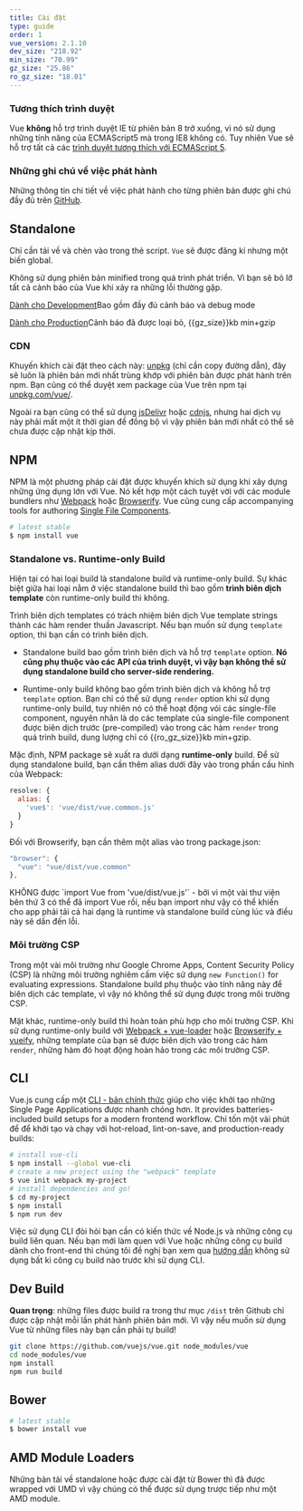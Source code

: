 ```yaml
---
title: Cài đặt
type: guide
order: 1
vue_version: 2.1.10
dev_size: "218.92"
min_size: "70.99"
gz_size: "25.86"
ro_gz_size: "18.01"
---
```


### Tương thích trình duyệt

Vue **không** hỗ trợ trình duyệt IE từ phiên bản 8 trở xuống, vì nó sử dụng những tính năng của ECMAScript5 mà trong IE8 không có. Tuy nhiên Vue sẽ hỗ trợ tất cả các [trình duyệt tương thích với ECMAScript 5](http://caniuse.com/#feat=es5).

### Những ghi chú về việc phát hành

Những thông tin chi tiết về việc phát hành cho từng phiên bản được ghi chú đầy đủ trên  [GitHub](https://github.com/vuejs/vue/releases).

## Standalone

Chỉ cần tải về và chèn vào trong thẻ script. `Vue` sẽ được đăng kí nhưng một biến global.

<p class="tip">Không sử dụng phiên bản minified trong quá trình phát triển. Vì bạn sẽ bỏ lỡ tất cả cảnh báo của Vue khi xảy ra những lỗi thường gặp.</p>

<div id="downloads">
<a class="button" href="/js/vue.js" download>Dành cho Development</a><span class="light info">Bao gồm đầy đủ cảnh báo và debug mode</span>

<a class="button" href="/js/vue.min.js" download>Dành cho Production</a><span class="light info">Cảnh báo đã được loại bỏ, {{gz_size}}kb min+gzip</span>
</div>

### CDN

Khuyến khích cài đặt theo cách này: [unpkg](https://unpkg.com/vue/dist/vue.js) (chỉ cần copy đường dẫn), đây sẽ luôn là phiên bản mới nhất trùng khớp với phiên bản được phát hành trên npm. Bạn cũng có thể duyệt xem package của Vue trên npm tại [unpkg.com/vue/](https://unpkg.com/vue/).

Ngoài ra bạn cũng có thể sử dụng [jsDelivr](//cdn.jsdelivr.net/vue/{{vue_version}}/vue.js) hoặc [cdnjs](//cdnjs.cloudflare.com/ajax/libs/vue/{{vue_version}}/vue.js), nhưng hai dịch vụ này phải mất một ít thời gian để đồng bộ vì vậy phiên bản mới nhất có thể sẽ chưa được cập nhật kịp thời.

## NPM

NPM là một phương pháp cài đặt được khuyến khích sử dụng khi xây dựng những ứng dụng lớn với Vue. Nó kết hợp một cách tuyệt vời với các module bundlers như [Webpack](https://webpack.js.org/) hoặc [Browserify](http://browserify.org/). Vue cũng cung cấp accompanying tools for authoring [Single File Components](single-file-components.html).

``` bash
# latest stable
$ npm install vue
```

### Standalone vs. Runtime-only Build

Hiện tại có hai loại build là standalone build và runtime-only build. Sự khác biệt giữa hai loại nằm ở việc standalone build thì bao gồm **trình biên dịch template** còn runtime-only build thì không.

Trình biên dịch templates có trách nhiệm biên dịch Vue template strings thành các hàm render thuần Javascript. Nếu bạn muốn sử dụng `template` option, thì bạn cần có trình biên dịch.

- Standalone build bao gồm trình biên dịch và hỗ trợ `template` option. **Nó cũng phụ thuộc vào các API của trình duyệt, vì vậy bạn không thể sử dụng standalone build cho server-side rendering.**

- Runtime-only build không bao gồm trình biên dịch và không hỗ trợ `template` option. Bạn chỉ có thể sử dụng `render` option khi sử dụng runtime-only build, tuy nhiên nó có thể hoạt động vói các single-file component, nguyên nhân là do các template của single-file component được biên dịch trước (pre-compiled) vào trong các hàm `render` trong quá trình build, dung lượng chỉ có {{ro_gz_size}}kb min+gzip.

Mặc định, NPM package sẽ xuất ra dưới dạng **runtime-only** build. Để sử dụng standalone build, bạn cần thêm alias dưới đây vào trong phần cấu hình của Webpack:

``` js
resolve: {
  alias: {
    'vue$': 'vue/dist/vue.common.js'
  }
}
```

Đối với Browserify, bạn cần thêm một alias vào trong package.json:

``` js
"browser": {
  "vue": "vue/dist/vue.common"
},
```

<p class="tip">KHÔNG được `import Vue from 'vue/dist/vue.js'` - bởi vì một vài thư viện bên thứ 3 có thể đã import Vue rồi, nếu bạn import như vậy có thể khiến cho app phải tải cả hai dạng là runtime và standalone build cùng lúc và điều này sẽ dấn đến lỗi.</p>

### Môi trường CSP

Trong một vài môi trường như Google Chrome Apps, Content Security Policy (CSP) là những môi trường nghiêm cấm việc sử dụng `new Function()` for evaluating expressions. Standalone build phụ thuộc vào tính năng này để biên dịch các template, vì vậy nó không thể sử dụng được trong môi trường CSP.

Mặt khác, runtime-only build thì hoàn toàn phù hợp cho môi trường CSP. Khi sử dụng runtime-only build với [Webpack + vue-loader](https://github.com/vuejs-templates/webpack-simple) hoặc [Browserify + vueify](https://github.com/vuejs-templates/browserify-simple), những template của bạn sẽ được biên dịch vào trong các hàm `render`, những hàm đó hoạt động hoàn hảo trong các môi trường CSP.

## CLI

Vue.js cung cấp một [CLI - bản chính thức](https://github.com/vuejs/vue-cli) giúp cho việc khởi tạo những Single Page Applications được nhanh chóng hơn. It provides batteries-included build setups for a modern frontend workflow. Chỉ tốn một vài phút để để khởi tạo và chạy với hot-reload, lint-on-save, and production-ready builds:

``` bash
# install vue-cli
$ npm install --global vue-cli
# create a new project using the "webpack" template
$ vue init webpack my-project
# install dependencies and go!
$ cd my-project
$ npm install
$ npm run dev
```

<p class="tip">Việc sử dụng CLI đòi hỏi bạn cần có kiến thức về Node.js và những công cụ build liên quan. Nếu bạn mới làm quen với Vue hoặc những công cụ build dành cho front-end thì chúng tôi đề nghị bạn xem qua <a href="./">hướng dẫn</a> không sử dụng bất kì công cụ build nào trước khi sử dụng CLI.</p>

## Dev Build

**Quan trọng**: những files được build ra trong thư mục `/dist` trên Github chỉ được cập nhật mỗi lần phát hành phiên bản mới. Vì vậy nếu muốn sử dụng Vue từ những files này bạn cần phải tự build!

``` bash
git clone https://github.com/vuejs/vue.git node_modules/vue
cd node_modules/vue
npm install
npm run build
```

## Bower

``` bash
# latest stable
$ bower install vue
```

## AMD Module Loaders

Những bản tải về standalone hoặc được cài đặt từ Bower thì đã được wrapped với UMD vì vậy chúng có thể được sử dụng trược tiếp như một AMD module.

